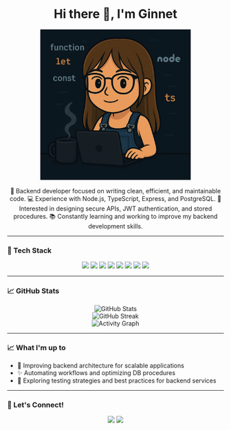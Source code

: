 
<h1 align="center">Hi there 👋, I'm Ginnet</h1>

<p align="center">
  <img src="https://github.com/GinnetS/GinnetS/blob/main/WhatsApp%20Image%202025-04-20%20at%2000.45.57.jpeg?raw=true" width="350"/>
</p>

<p align="center">
  🚀 Backend developer focused on writing clean, efficient, and maintainable code.  
  💻 Experience with Node.js, TypeScript, Express, and PostgreSQL.  
  🔐 Interested in designing secure APIs, JWT authentication, and stored procedures.  
  📚 Constantly learning and working to improve my backend development skills.
</p>

---

### 🌟 Tech Stack

<p align="center">
  <img src="https://img.shields.io/badge/TypeScript-3178C6?style=for-the-badge&logo=typescript&logoColor=white"/>
  <img src="https://img.shields.io/badge/Node.js-339933?style=for-the-badge&logo=nodedotjs&logoColor=white"/>
  <img src="https://img.shields.io/badge/Express.js-000000?style=for-the-badge&logo=express&logoColor=white"/>
  <img src="https://img.shields.io/badge/PostgreSQL-336791?style=for-the-badge&logo=postgresql&logoColor=white"/>
  <img src="https://img.shields.io/badge/TypeORM-FF2D20?style=for-the-badge&logo=typeorm&logoColor=white"/>
  <img src="https://img.shields.io/badge/Docker-2496ED?style=for-the-badge&logo=docker&logoColor=white"/>
  <img src="https://img.shields.io/badge/Git-F05032?style=for-the-badge&logo=git&logoColor=white"/>
  <img src="https://img.shields.io/badge/Postman-FF6C37?style=for-the-badge&logo=postman&logoColor=white"/>
</p>

---

### 📈 GitHub Stats

<p align="center">
  <img src="https://github-readme-stats.vercel.app/api?username=GinnetS&show_icons=true&theme=radical" alt="GitHub Stats"/>
  <br/>
  <img src="https://github-readme-streak-stats.herokuapp.com?user=GinnetS&theme=radical&hide_border=true" alt="GitHub Streak"/>
  <br/>
  <img src="https://github-readme-activity-graph.vercel.app/graph?username=GinnetS&theme=dracula" alt="Activity Graph"/>
</p>

---

### 📈 What I'm up to

- 🔧 Improving backend architecture for scalable applications  
- ✨ Automating workflows and optimizing DB procedures  
- 🔎 Exploring testing strategies and best practices for backend services

---

### 💬 Let's Connect!

<p align="center">
  <a href="mailto:ginnetr9@gmail.com"><img src="https://img.shields.io/badge/Email-D14836?style=for-the-badge&logo=gmail&logoColor=white"/></a>
  <a href="https://www.linkedin.com/in/ginnet-stephanie-rodriguez-rojas-a89457255"><img src="https://img.shields.io/badge/LinkedIn-0077B5?style=for-the-badge&logo=linkedin&logoColor=white"/></a>
</p>
